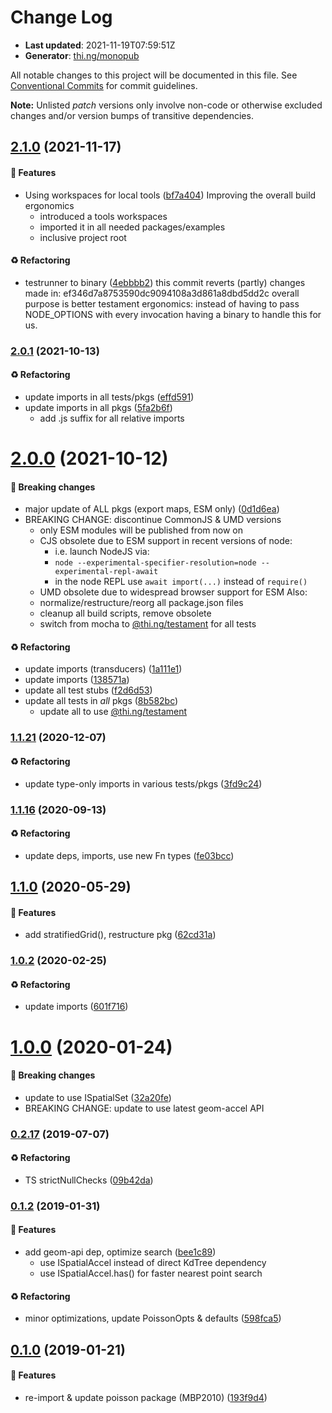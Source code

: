 # Change Log

- **Last updated**: 2021-11-19T07:59:51Z
- **Generator**: [thi.ng/monopub](https://thi.ng/monopub)

All notable changes to this project will be documented in this file.
See [Conventional Commits](https://conventionalcommits.org/) for commit guidelines.

**Note:** Unlisted _patch_ versions only involve non-code or otherwise excluded changes
and/or version bumps of transitive dependencies.

## [2.1.0](https://github.com/thi-ng/umbrella/tree/@thi.ng/poisson@2.1.0) (2021-11-17)

#### 🚀 Features

- Using workspaces for local tools ([bf7a404](https://github.com/thi-ng/umbrella/commit/bf7a404))
  Improving the overall build ergonomics
  - introduced a tools workspaces
  - imported it in all needed packages/examples
  - inclusive project root

#### ♻️ Refactoring

- testrunner to binary ([4ebbbb2](https://github.com/thi-ng/umbrella/commit/4ebbbb2))
  this commit reverts (partly) changes made in:
  ef346d7a8753590dc9094108a3d861a8dbd5dd2c
  overall purpose is better testament ergonomics:
  instead of having to pass NODE_OPTIONS with every invocation
  having a binary to handle this for us.

### [2.0.1](https://github.com/thi-ng/umbrella/tree/@thi.ng/poisson@2.0.1) (2021-10-13)

#### ♻️ Refactoring

- update imports in all tests/pkgs ([effd591](https://github.com/thi-ng/umbrella/commit/effd591))
- update imports in all pkgs ([5fa2b6f](https://github.com/thi-ng/umbrella/commit/5fa2b6f))
  - add .js suffix for all relative imports

# [2.0.0](https://github.com/thi-ng/umbrella/tree/@thi.ng/poisson@2.0.0) (2021-10-12)

#### 🛑 Breaking changes

- major update of ALL pkgs (export maps, ESM only) ([0d1d6ea](https://github.com/thi-ng/umbrella/commit/0d1d6ea))
- BREAKING CHANGE: discontinue CommonJS & UMD versions
  - only ESM modules will be published from now on
  - CJS obsolete due to ESM support in recent versions of node:
    - i.e. launch NodeJS via:
    - `node --experimental-specifier-resolution=node --experimental-repl-await`
    - in the node REPL use `await import(...)` instead of `require()`
  - UMD obsolete due to widespread browser support for ESM
  Also:
  - normalize/restructure/reorg all package.json files
  - cleanup all build scripts, remove obsolete
  - switch from mocha to [@thi.ng/testament](https://github.com/thi-ng/umbrella/tree/main/packages/testament) for all tests

#### ♻️ Refactoring

- update imports (transducers) ([1a111e1](https://github.com/thi-ng/umbrella/commit/1a111e1))
- update imports ([138571a](https://github.com/thi-ng/umbrella/commit/138571a))
- update all test stubs ([f2d6d53](https://github.com/thi-ng/umbrella/commit/f2d6d53))
- update all tests in _all_ pkgs ([8b582bc](https://github.com/thi-ng/umbrella/commit/8b582bc))
  - update all to use [@thi.ng/testament](https://github.com/thi-ng/umbrella/tree/main/packages/testament)

### [1.1.21](https://github.com/thi-ng/umbrella/tree/@thi.ng/poisson@1.1.21) (2020-12-07)

#### ♻️ Refactoring

- update type-only imports in various tests/pkgs ([3fd9c24](https://github.com/thi-ng/umbrella/commit/3fd9c24))

### [1.1.16](https://github.com/thi-ng/umbrella/tree/@thi.ng/poisson@1.1.16) (2020-09-13)

#### ♻️ Refactoring

- update deps, imports, use new Fn types ([fe03bcc](https://github.com/thi-ng/umbrella/commit/fe03bcc))

## [1.1.0](https://github.com/thi-ng/umbrella/tree/@thi.ng/poisson@1.1.0) (2020-05-29)

#### 🚀 Features

- add stratifiedGrid(), restructure pkg ([62cd31a](https://github.com/thi-ng/umbrella/commit/62cd31a))

### [1.0.2](https://github.com/thi-ng/umbrella/tree/@thi.ng/poisson@1.0.2) (2020-02-25)

#### ♻️ Refactoring

- update imports ([601f716](https://github.com/thi-ng/umbrella/commit/601f716))

# [1.0.0](https://github.com/thi-ng/umbrella/tree/@thi.ng/poisson@1.0.0) (2020-01-24)

#### 🛑 Breaking changes

- update to use ISpatialSet ([32a20fe](https://github.com/thi-ng/umbrella/commit/32a20fe))
- BREAKING CHANGE: update to use latest geom-accel API

### [0.2.17](https://github.com/thi-ng/umbrella/tree/@thi.ng/poisson@0.2.17) (2019-07-07)

#### ♻️ Refactoring

- TS strictNullChecks ([09b42da](https://github.com/thi-ng/umbrella/commit/09b42da))

### [0.1.2](https://github.com/thi-ng/umbrella/tree/@thi.ng/poisson@0.1.2) (2019-01-31)

#### 🚀 Features

- add geom-api dep, optimize search ([bee1c89](https://github.com/thi-ng/umbrella/commit/bee1c89))
  - use ISpatialAccel instead of direct KdTree dependency
  - use ISpatialAccel.has() for faster nearest point search

#### ♻️ Refactoring

- minor optimizations, update PoissonOpts & defaults ([598fca5](https://github.com/thi-ng/umbrella/commit/598fca5))

## [0.1.0](https://github.com/thi-ng/umbrella/tree/@thi.ng/poisson@0.1.0) (2019-01-21)

#### 🚀 Features

- re-import & update poisson package (MBP2010) ([193f9d4](https://github.com/thi-ng/umbrella/commit/193f9d4))
